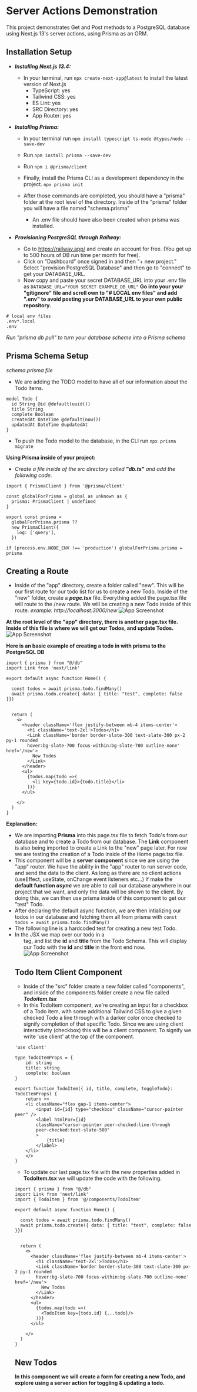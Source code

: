 # Server Actions Demonstration
This project demonstrates  Get and Post methods to a PostgreSQL database using Next.js 13's server actions, using Prisma as an ORM.

## Installation Setup

- _**Installing Next.js 13.4:**_
    - In your terminal, run ```npx create-next-app@latest``` to install the latest version of Next.js
       - TypeScript: yes
        - Tailwind CSS: yes
        - ES Lint: yes
        - SRC Directory: yes
        - App Router: yes

- _**Installing Prisma:**_
    - In your terminal run ```npm install typescript ts-node @types/node --save-dev```
    - Run ```npm install prisma --save-dev```
    - Run ```npm i @prisma/client```
    - Finally, install the Prisma CLI as a development dependency in the project. ```npx prisma init```

    - After those commands are completed, you should have a "prisma" folder at the root level of the directory.  Inside of the "prisma" folder you will have a file named "schema.prisma"
        - An .env file should have also been created when prisma was installed.

- _**Provisioning PostgreSQL through Railway:**_
    - Go to https://railway.app/ and create an account for free.  (You get up to 500 hours of DB run time per month for free).  
    - Click on "Dashboard" once signed in and then "+ new project." Select "provision PostgreSQL Database" and then go to "connect" to get your DATABASE_URL.
    - Now copy and paste your secret DATABASE_URL into your .env file as ```DATABASE_URL="YOUR SECRET EXAMPLE_DB_URL"```
**Go into your your "gitignore" file and scroll own to "# LOCAL env files" and add ".env" to avoid posting your DATABASE_URL to your own public repository.**
```
# local env files
.env*.local
.env
```

_Run "prisma db pull" to turn your database scheme into a Prisma schema_
 
## Prisma Schema Setup
_schema.prisma file_
 - We are adding the TODO model to have all of our information about the Todo items.
```
model Todo {
  id String @id @default(uuid())
  title String
  complete Boolean
  createdAt DateTime @default(now())
  updatedAt DateTime @updatedAt
}
```
- To push the Todo model to the database, in the CLI run ```npx prisma migrate```

**Using Prisma inside of your project:**
- _Create a file inside of the src directory called **"db.ts"** and add the following code._
```
import { PrismaClient } from '@prisma/client'

const globalForPrisma = global as unknown as {
  prisma: PrismaClient | undefined
}

export const prisma =
  globalForPrisma.prisma ??
  new PrismaClient({
    log: ['query'],
  })

if (process.env.NODE_ENV !== 'production') globalForPrisma.prisma = prisma
```

## Creating a Route
- Inside of the "app" directory, create a folder called "new".  This will be our first route for our todo list for us to create a new Todo. Inside of the "new" folder, create a **_page.tsx_** file.  Everything added the page.tsx file will route to the /new route.  We will be creating a new Todo inside of this route.
 _example: http://localhost:3000/new_
![App Screenshot](https://via.placeholder.com/468x300?text=App+Screenshot+Here)

**At the root level of the "app" directory, there is another page.tsx file.  Inside of this file is where we will get our Todos, and update Todos.**
![App Screenshot](https://via.placeholder.com/468x300?text=App+Screenshot+Here)

**Here is an basic example of creating a todo in with prisma to the PostgreSQL DB**

```
import { prisma } from "@/db"
import Link from 'next/link'

export default async function Home() {

  const todos = await prisma.todo.findMany()
  await prisma.todo.create({ data: { title: "test", complete: false }})
  

  return (
    <>
      <header className='flex justify-between mb-4 items-center'>
        <h1 className='text-2xl'>Todos</h1>
        <Link className='border border-slate-300 text-slate-300 px-2 py-1 rounded
        hover:bg-slate-700 focus-within:bg-slate-700 outline-none' href='/new'>
          New Todos
        </Link>
      </header>
      <ul>
        {todos.map(todo =>(
          <li key={todo.id}>{todo.title}</li>
        ))}
      </ul>
      
    </>
  )
}
```
**Explanation:**
- We are importing **Prisma** into this page.tsx file to fetch Todo's from our database and to create a Todo from our database.  The **Link** component is also being imported to create a Link to the "new" page later.  For now we are testing the creation of a Todo inside of the Home page.tsx file.
- This component will be a **server component** since we are using the "app" router. We have the ability in the "app" router to run server code, and send the data to the client.  As long as there are no client actions (useEffect, useState, onChange event listeners etc...)  If make the **default function _async_** we are able to call our database anywhere in our project that we want, and only the data will be shown to the client. By doing this, we can then use prisma inside of this component to get our "test" Todo.
- After declaring the default async function, we are then intializing our todos in our database and fetching them all from prisma with ```const todos = await prisma.todo.findMany()```
- The following line is a hardcoded test for creating a new test Todo.
- In the JSX we map over our todo in a <ul> tag, and list the **id** and **title** from the Todo Schema.  This will display our Todo with the **id** and **title** in the front end now.
![App Screenshot](https://via.placeholder.com/468x300?text=App+Screenshot+Here)

## Todo Item Client Component
- Inside of the "src" folder create a new folder called "components", and inside of the components folder create a new file called _**Todoitem.tsx**_
- In this TodoItem component, we're creating an input for a checkbox of a Todo item, with some additional Tailwind CSS to give a given checked Todo a line through with a darker color once checked to signify completion of that specific Todo.  Since we are using client interactivity (checkbox) this will be a client component.  To signify we write 'use client' at the top of the component.
```
'use client'

type TodoItemProps = {
    id: string
    title: string
    complete: boolean
}

export function TodoItem({ id, title, complete, toggleTodo}: TodoItemProps) {
    return <>
    <li className="flex gap-1 items-center">
        <input id={id} type="checkbox" className="cursor-pointer peer" />
        <label htmlFor={id} 
        className="cursor-pointer peer-checked:line-through
        peer-checked:text-slate-500"
        >
            {title}
        </label>
    </li>
    </>
}
```
- To update our last page.tsx file with the new properties added in **TodoItem.tsx** we will update the code with the following.
```
import { prisma } from "@/db"
import Link from 'next/link'
import { TodoItem } from '@/components/TodoItem'

export default async function Home() {

  const todos = await prisma.todo.findMany()
  await prisma.todo.create({ data: { title: "test", complete: false }})
  

  return (
    <>
      <header className='flex justify-between mb-4 items-center'>
        <h1 className='text-2xl'>Todos</h1>
        <Link className='border border-slate-300 text-slate-300 px-2 py-1 rounded
        hover:bg-slate-700 focus-within:bg-slate-700 outline-none' href='/new'>
          New Todos
        </Link>
      </header>
      <ul>
        {todos.map(todo =>(
          <TodoItem key={todo.id} {...todo}/>
        ))}
      </ul>
      
    </>
  )
}
```
## New Todos
**In this component we will create a form for creating a new Todo, and explore using a server action for toggling & updating a todo.**